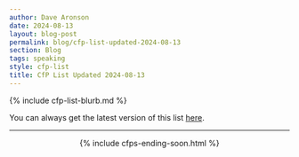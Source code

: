 ```yaml
---
author: Dave Aronson
date: 2024-08-13
layout: blog-post
permalink: blog/cfp-list-updated-2024-08-13
section: Blog
tags: speaking
style: cfp-list
title: CfP List Updated 2024-08-13
---
```


{% include cfp-list-blurb.md %}

You can always get the latest version of this list
[here](/speaking/cfps-ending-soon).

<hr>

<center>{% include cfps-ending-soon.html %}</center>

